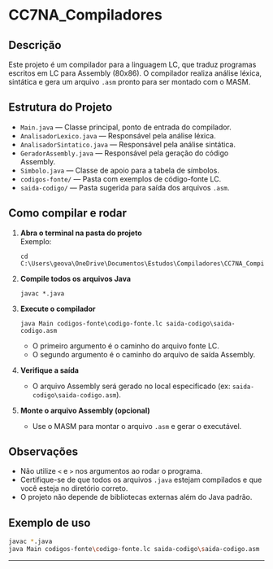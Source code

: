 # CC7NA_Compiladores

## Descrição

Este projeto é um compilador para a linguagem LC, que traduz programas escritos em LC para Assembly (80x86). O compilador realiza análise léxica, sintática e gera um arquivo `.asm` pronto para ser montado com o MASM.

## Estrutura do Projeto

- `Main.java` — Classe principal, ponto de entrada do compilador.
- `AnalisadorLexico.java` — Responsável pela análise léxica.
- `AnalisadorSintatico.java` — Responsável pela análise sintática.
- `GeradorAssembly.java` — Responsável pela geração do código Assembly.
- `Simbolo.java` — Classe de apoio para a tabela de símbolos.
- `codigos-fonte/` — Pasta com exemplos de código-fonte LC.
- `saida-codigo/` — Pasta sugerida para saída dos arquivos `.asm`.

## Como compilar e rodar

1. **Abra o terminal na pasta do projeto**  
   Exemplo:
   ```
   cd C:\Users\geova\OneDrive\Documentos\Estudos\Compiladores\CC7NA_Compiladores
   ```

2. **Compile todos os arquivos Java**
   ```
   javac *.java
   ```

3. **Execute o compilador**
   ```
   java Main codigos-fonte\codigo-fonte.lc saida-codigo\saida-codigo.asm
   ```
   - O primeiro argumento é o caminho do arquivo fonte LC.
   - O segundo argumento é o caminho do arquivo de saída Assembly.

4. **Verifique a saída**
   - O arquivo Assembly será gerado no local especificado (ex: `saida-codigo\saida-codigo.asm`).

5. **Monte o arquivo Assembly (opcional)**
   - Use o MASM para montar o arquivo `.asm` e gerar o executável.

## Observações

- Não utilize `<` e `>` nos argumentos ao rodar o programa.
- Certifique-se de que todos os arquivos `.java` estejam compilados e que você esteja no diretório correto.
- O projeto não depende de bibliotecas externas além do Java padrão.

## Exemplo de uso

```sh
javac *.java
java Main codigos-fonte\codigo-fonte.lc saida-codigo\saida-codigo.asm
```

---
